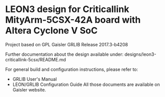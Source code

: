 # LEON3 design for Criticallink MityArm-5CSX-42A board with Altera Cyclone V SoC
Project based on GPL Gaisler GRLIB Release 2017.3-b4208

Further documentation about the design available under:
designs/leon3-criticallink-5csx/README.md

For general build and configuration instructions, please refer to:
* GRLIB User's Manual
* LEON/GRLIB Configuration Guide
All those documents are available on Gaisler website.
